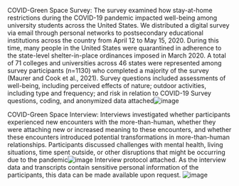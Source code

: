 COVID-Green Space Survey: The survey examined how stay-at-home restrictions during the COVID-19 pandemic impacted well-being among university students across the United States. We distributed a digital survey via email through personal networks to postsecondary educational institutions across the country from April 12 to May 15, 2020. During this time, many people in the United States were quarantined in adherence to the state-level shelter-in-place ordinances imposed in March 2020. A total of 71 colleges and universities across 46 states were represented among survey participants (n=1130) who completed a majority of the survey (Maurer and Cook et al., 2021). Survey questions included assessments of well-being, including perceived effects of nature; outdoor activities, including type and frequency; and risk in relation to COVID-19 
Survey questions, coding, and anonymized data attached![image](https://github.com/elizabethmcook/COVID-Green-Space-Survey/assets/173087901/de696274-f53f-4c41-9ab9-5d3afab51417)

COVID-Green Space Interview: Interviews investigated whether participants experienced new encounters with the more-than-human, whether they were attaching new or increased meaning to these encounters, and whether these encounters introduced potential transformations in more-than-human relationships. Participants discussed challenges with mental health, living situations, time spent outside, or other disruptions that might be occurring due to the pandemic![image](https://github.com/elizabethmcook/COVID-Green-Space-Survey/assets/173087901/e94b10a5-cd40-484e-a8e2-07bf09e6ff6f)
Interview protocol attached. As the interview data and transcripts contain sensitive personal information of the participants, this data can be made available upon request. ![image](https://github.com/elizabethmcook/COVID-Green-Space-Survey/assets/173087901/dfbee0b3-9625-44c5-849e-e7c33778152c)

